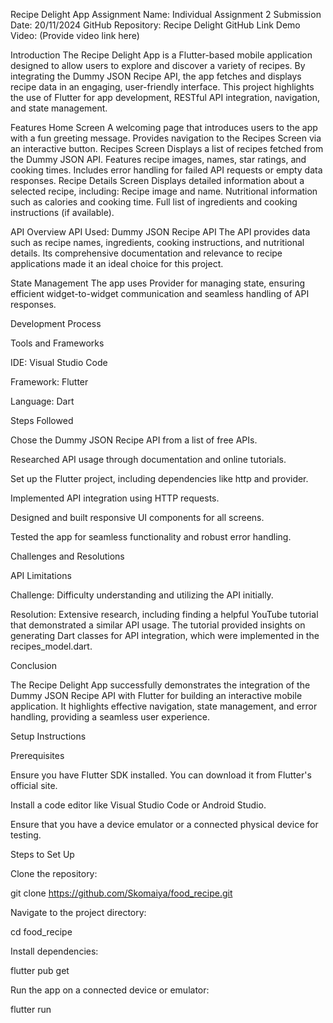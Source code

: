 Recipe Delight App
Assignment Name: Individual Assignment 2
Submission Date: 20/11/2024
GitHub Repository: Recipe Delight GitHub Link
Demo Video: (Provide video link here)

Introduction
The Recipe Delight App is a Flutter-based mobile application designed to allow users to explore and discover a variety of recipes. By integrating the Dummy JSON Recipe API, the app fetches and displays recipe data in an engaging, user-friendly interface. This project highlights the use of Flutter for app development, RESTful API integration, navigation, and state management.

Features
Home Screen
A welcoming page that introduces users to the app with a fun greeting message.
Provides navigation to the Recipes Screen via an interactive button.
Recipes Screen
Displays a list of recipes fetched from the Dummy JSON API.
Features recipe images, names, star ratings, and cooking times.
Includes error handling for failed API requests or empty data responses.
Recipe Details Screen
Displays detailed information about a selected recipe, including:
Recipe image and name.
Nutritional information such as calories and cooking time.
Full list of ingredients and cooking instructions (if available).

API Overview
API Used: Dummy JSON Recipe API
The API provides data such as recipe names, ingredients, cooking instructions, and nutritional details. Its comprehensive documentation and relevance to recipe applications made it an ideal choice for this project.

State Management
The app uses Provider for managing state, ensuring efficient widget-to-widget communication and seamless handling of API responses.

Development Process

Tools and Frameworks

IDE: Visual Studio Code

Framework: Flutter

Language: Dart


Steps Followed

Chose the Dummy JSON Recipe API from a list of free APIs.

Researched API usage through documentation and online tutorials.

Set up the Flutter project, including dependencies like http and provider.

Implemented API integration using HTTP requests.

Designed and built responsive UI components for all screens.

Tested the app for seamless functionality and robust error handling.


Challenges and Resolutions

API Limitations

Challenge: Difficulty understanding and utilizing the API initially.

Resolution: Extensive research, including finding a helpful YouTube tutorial that demonstrated a similar API usage. The tutorial provided insights on generating Dart classes for API integration, which were implemented in the recipes_model.dart.

Conclusion

The Recipe Delight App successfully demonstrates the integration of the Dummy JSON Recipe API with Flutter for building an interactive mobile application. It highlights effective navigation, state management, and error handling, providing a seamless user experience.


Setup Instructions

Prerequisites

Ensure you have Flutter SDK installed. You can download it from Flutter's official site.

Install a code editor like Visual Studio Code or Android Studio.

Ensure that you have a device emulator or a connected physical device for testing.


Steps to Set Up

Clone the repository:

git clone https://github.com/Skomaiya/food_recipe.git  


Navigate to the project directory:

cd food_recipe  


Install dependencies:

flutter pub get  


Run the app on a connected device or emulator:

flutter run  